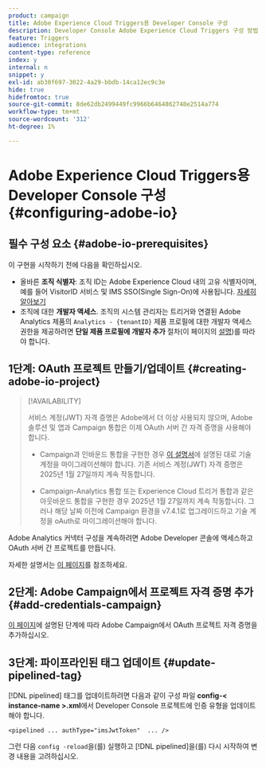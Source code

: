 ```yaml
---
product: campaign
title: Adobe Experience Cloud Triggers용 Developer Console 구성
description: Developer Console Adobe Experience Cloud Triggers 구성 방법 알아보기
feature: Triggers
audience: integrations
content-type: reference
index: y
internal: n
snippet: y
exl-id: ab30f697-3022-4a29-bbdb-14ca12ec9c3e
hide: true
hidefromtoc: true
source-git-commit: 8de62db2499449fc9966b6464862748e2514a774
workflow-type: tm+mt
source-wordcount: '312'
ht-degree: 1%

---
```


# Adobe Experience Cloud Triggers용 Developer Console 구성 {#configuring-adobe-io}

<!--
>[!CAUTION]
>
>If you are using an older version of Triggers integration through oAuth authentication, **you need to move to Adobe I/O as described below**. 
>Note that during this move to [!DNL Adobe I/O], some incoming triggers may be lost.
>
>Legacy oAuth authentication mode with Campaign has been retired on **October 20, 2021**. Hosted environments benefit from an extension until **May 25, 2022**. As an on-premise or hybrid customer, contact Adobe Customer Care to extend support to **May 2022**. You must [provide the AppID of the OAuth application](../../integrations/using/configuring-pipeline.md#step-optional) to Adobe.
-->

## 필수 구성 요소 {#adobe-io-prerequisites}

<!--
This integration only applies starting **Campaign Classic 20.2.4 and above, 19.1.8 and Gold Standard 11 releases**.
-->

이 구현을 시작하기 전에 다음을 확인하십시오.

* 올바른 **조직 식별자**: 조직 ID는 Adobe Experience Cloud 내의 고유 식별자이며, 예를 들어 VisitorID 서비스 및 IMS SSO(Single Sign-On)에 사용됩니다. [자세히 알아보기](https://experienceleague.adobe.com/docs/core-services/interface/administration/organizations.html?lang=ko)
* 조직에 대한 **개발자 액세스**. 조직의 시스템 관리자는 트리거와 연결된 Adobe Analytics 제품의 `Analytics - {tenantID}` 제품 프로필에 대한 개발자 액세스 권한을 제공하려면 **단일 제품 프로필에 개발자 추가** 절차(이 페이지의 [설명](https://helpx.adobe.com/enterprise/using/manage-developers.html))를 따라야 합니다.

## 1단계: OAuth 프로젝트 만들기/업데이트 {#creating-adobe-io-project}

>[!AVAILABILITY]
>
> 서비스 계정(JWT) 자격 증명은 Adobe에서 더 이상 사용되지 않으며, Adobe 솔루션 및 앱과 Campaign 통합은 이제 OAuth 서버 간 자격 증명을 사용해야 합니다. </br>
>
> * Campaign과 인바운드 통합을 구현한 경우 [이 설명서](https://developer.adobe.com/developer-console/docs/guides/authentication/ServerToServerAuthentication/migration/#_blank)에 설명된 대로 기술 계정을 마이그레이션해야 합니다. 기존 서비스 계정(JWT) 자격 증명은 2025년 1월 27일까지 계속 작동합니다.</br>
>
> * Campaign-Analytics 통합 또는 Experience Cloud 트리거 통합과 같은 아웃바운드 통합을 구현한 경우 2025년 1월 27일까지 계속 작동합니다. 그러나 해당 날짜 이전에 Campaign 환경을 v7.4.1로 업그레이드하고 기술 계정을 oAuth로 마이그레이션해야 합니다.

Adobe Analytics 커넥터 구성을 계속하려면 Adobe Developer 콘솔에 액세스하고 OAuth 서버 간 프로젝트를 만듭니다.

자세한 설명서는 [이 페이지](oauth-technical-account.md#oauth-service)를 참조하세요.

## 2단계: Adobe Campaign에서 프로젝트 자격 증명 추가 {#add-credentials-campaign}

[이 페이지](oauth-technical-account.md#add-credentials)에 설명된 단계에 따라 Adobe Campaign에서 OAuth 프로젝트 자격 증명을 추가하십시오.

## 3단계: 파이프라인된 태그 업데이트 {#update-pipelined-tag}

[!DNL pipelined] 태그를 업데이트하려면 다음과 같이 구성 파일 **config-&lt; instance-name >.xml**&#x200B;에서 Developer Console 프로젝트에 인증 유형을 업데이트해야 합니다.

```
<pipelined ... authType="imsJwtToken"  ... />
```

그런 다음 `config -reload`을(를) 실행하고 [!DNL pipelined]을(를) 다시 시작하여 변경 내용을 고려하십시오.
